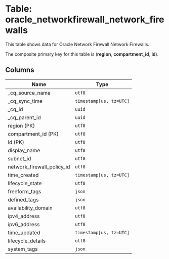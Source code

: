 # Table: oracle_networkfirewall_network_firewalls

This table shows data for Oracle Network Firewall Network Firewalls.

The composite primary key for this table is (**region**, **compartment_id**, **id**).

## Columns

| Name          | Type          |
| ------------- | ------------- |
|_cq_source_name|`utf8`|
|_cq_sync_time|`timestamp[us, tz=UTC]`|
|_cq_id|`uuid`|
|_cq_parent_id|`uuid`|
|region (PK)|`utf8`|
|compartment_id (PK)|`utf8`|
|id (PK)|`utf8`|
|display_name|`utf8`|
|subnet_id|`utf8`|
|network_firewall_policy_id|`utf8`|
|time_created|`timestamp[us, tz=UTC]`|
|lifecycle_state|`utf8`|
|freeform_tags|`json`|
|defined_tags|`json`|
|availability_domain|`utf8`|
|ipv4_address|`utf8`|
|ipv6_address|`utf8`|
|time_updated|`timestamp[us, tz=UTC]`|
|lifecycle_details|`utf8`|
|system_tags|`json`|